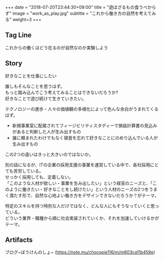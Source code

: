 +++
date = "2018-07-20T23:44:30+09:00"
title = "遊ばざるもの食うべからず"
image = "work_as_play.jpg"
subtitle = "これから働き方の自然を考えてみる"
weight=3
+++

## Tag Line
これからの働くはどう在るのが自然なのか実験しよう

## Story
好きなことを仕事にしたい

誰しもそんなことを思うはず。  
もっと踏み込んでこう考えてみることはできないだろうか?  
好きなことで遊び続けて生きていきたい。

テクノロジーの進歩・人々の価値観の多様化によって色んな余白がうまれてくるはず。

- 新規事業室に配属されてフィージビリティスタディーで損益計算書の見込みがあると判断した人が生み出すもの
- 誰に頼まれたわけでもなく寝食を忘れて好きなことにのめり込んでいる人が生み出すもの

この2つの違いはきっと大きいのではないか。

別の話になるが、ITの企業の採用支援の事業を運営している中で、各社採用にとても苦労している。  
せっかく採用しても、定着しない。  
「このような人材が欲しい・事業を生み出したい」という経営のニーズと、「このように働きたい・好きなことをし続けたい」という人材のニーズの2つをうまく満たす形で、自然な心地よい働き方をデザインできないだろうか？がテーマ。

特定のスキルを持つ特別な人だけではなく、どんな人にもそうなっていくと思っている。  
どういう業界・職種から順に社会実装されていくか、それを加速していけるかがテーマ。


## Artifacts
ブログ~ぼうけんのしょ~ (https://note.mu/chocopie116/m/m603ca11b459e)

